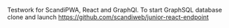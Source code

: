 Testwork for ScandiPWA, React and GraphQl.
To start GraphSQL database clone and launch https://github.com/scandiweb/junior-react-endpoint
